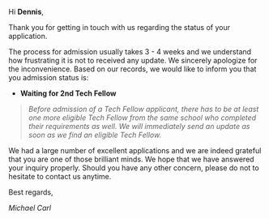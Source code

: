 Hi **Dennis**,

Thank you for getting in touch with us regarding the status of your application.

The process for admission usually takes 3 - 4 weeks and we understand how frustrating it is not to received any update. We sincerely apologize for the inconvenience. 
Based on our records, we would like to inform you that you admission status is:

- **Waiting for 2nd Tech Fellow**
> *Before admission of a Tech Fellow applicant, there has to be at least one more eligible Tech Fellow from the same school who completed their requirements as well. We will immediately send an update as soon as we find an eligible Tech Fellow.*

We had a large number of excellent applications and we are indeed grateful that you are one of those brilliant minds. We hope that we have answered your inquiry properly.
Should you have any other concern, please do not to hesitate to contact us anytime. 

Best regards,

*Michael Carl*
